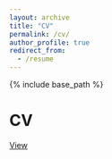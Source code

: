 ```yaml
---
layout: archive
title: "CV"
permalink: /cv/
author_profile: true
redirect_from:
  - /resume
---
```


{% include base_path %}

CV
======
[View](http://academicpages.github.io/files/resume_biraj.pdf)

